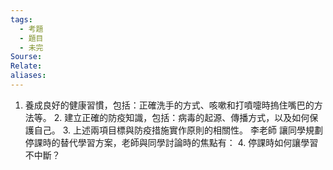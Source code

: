 ```yaml
---
tags:
  - 考題
  - 題目
  - 未完
Sourse:
Relate: 
aliases:
---
```

1. 養成良好的健康習慣，包括：正確洗手的方式、咳嗽和打噴嚏時摀住嘴巴的方法等。 2. 建立正確的防疫知識，包括：病毒的起源、傳播方式，以及如何保護自己。 3. 上述兩項目標與防疫措施實作原則的相關性。 李老師 讓同學規劃停課時的替代學習方案，老師與同學討論時的焦點有： 4. 停課時如何讓學習不中斷？ 
